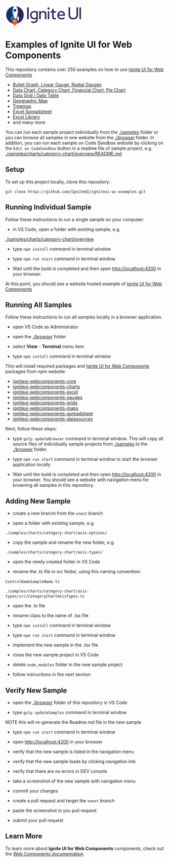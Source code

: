 <link href="https://fonts.googleapis.com/css2?family=Titillium+Web&display=swap" rel="stylesheet">
<div style="display: flex; flex-flow: row; font-family: 'Titillium Web'">
    <!-- <div style="font-size: 2.5rem; align-self: start; justify-content: start; margin: 0px; margin-left: 0.5rem; margin-right: 0.5rem; ">Examples</div> -->
    <img height="70px" style="border-radius: 0.25rem" alt="ignite-ui" src="./browser/public/logo-ignite-ui.svg"/>
    <!-- <div style="font-size: 2.5rem; margin: 0px; margin-left: 0.5rem; margin-right: 0.5rem; color: white; ">for Web Components </div> -->
</div>

# Examples of Ignite UI for Web Components

This repository contains over 250 examples on how to use [Ignite UI for Web Components](https://infragistics.com/webcomponentssite/components/general-getting-started.html)

- [Bullet Graph, Linear Gauge, Radial Gauges](https://infragistics.com/webcomponentssite/components/radial-gauge.html)
- [Data Chart, Category Chart, Financial Chart, Pie Chart](https://infragistics.com/webcomponentssite/components/data-chart.html)
- [Data Grid / Data Table](https://infragistics.com/webcomponentssite/components/data-grid.html)
- [Geographic Map](https://infragistics.com/webcomponentssite/components/geo-map.html)
- [Treemap](https://infragistics.com/webcomponentssite/components/treemap-overview.html)
- [Excel Spreadsheet](https://infragistics.com/webcomponentssite/components/spreadsheet_overview.html)
- [Excel Library](https://infragistics.com/webcomponentssite/components/excel_library_using_workbooks.html)
- and many more

You can run each sample project individually from the [./samples](./samples) folder or you can browse all samples in one website from the [./browser](./browser) folder. In addition, you can run each sample on Code Sandbox website by clicking on the `Edit on CodeSandbox` button in a readme file of sample project, e.g. [./samples/charts/category-chart/overview/README.md](./samples/charts/category-chart/overview/README.md)


## Setup

To set up this project locally, clone this repository:
```
git clone https://github.com/IgniteUI/igniteui-wc-examples.git
```

## Running Individual Sample

Follow these instructions to run a single sample on your computer:

- in VS Code, open a folder with existing sample, e.g.

[./samples/charts/category-chart/overview](./samples/charts/category-chart/overview)

- type `npm install` command in terminal window

- type `npm run start` command in terminal window

- Wait until the build is completed and then open [http://localhost:4200](http://localhost:4200) in your browser.

At this point, you should see a website hosted example of [Ignite UI for Web Components](https://infragistics.com/webcomponentssite/components/general-getting-started.html)


## Running All Samples

Follow these instructions to run all samples locally in a browser application.

- open VS Code as Administrator

- open the [./browser](./browser) folder

- select **View** - **Terminal** menu item

- type `npm install` command in terminal window

This will install required packages and [Ignite UI for Web Components](https://infragistics.com/webcomponentssite/components/general-getting-started.html) packages from npm website:

- [igniteui-webcomponents-core](https://www.npmjs.com/package/igniteui-webcomponents-core)
- [igniteui-webcomponents-charts](https://www.npmjs.com/package/igniteui-webcomponents-charts)
- [igniteui-webcomponents-excel](https://www.npmjs.com/package/igniteui-webcomponents-excel)
- [igniteui-webcomponents-gauges](https://www.npmjs.com/package/igniteui-webcomponents-gauges)
- [igniteui-webcomponents-grids](https://www.npmjs.com/package/igniteui-webcomponents-grids)
- [igniteui-webcomponents-maps](https://www.npmjs.com/package/igniteui-webcomponents-maps)
- [igniteui-webcomponents-spreadsheet](https://www.npmjs.com/package/igniteui-webcomponents-spreadsheet)
- [igniteui-webcomponents-datasources](https://www.npmjs.com/package/igniteui-webcomponents-datasources)

Next, follow these steps:

- type `gulp updateBrowser` command in terminal window. This will copy all source files of individually sample projects from [./samples](./samples) to the [./browser](./browser) folder.

- type `npm run start` command in terminal window to start the browser application locally

- Wait until the build is completed and then open [http://localhost:4200](http://localhost:4200) in your browser. You should see a website with navigation menu for browning all samples in this repository.

## Adding New Sample

- create a new branch from the `vnext` branch

- open a folder with existing sample, e.g.
```
./samples/charts/category-chart/axis-options/
```
- copy the sample and rename the new folder, e.g.
```
./samples/charts/category-chart/axis-types/
```
- open the newly created folder in VS Code

- rename the .ts file in src folder, using this naming convention:

`ControlNameSampleName.ts`

```
./samples/charts/category-chart/axis-types/src/CategoryChartAxisTypes.ts
```

- open the .ts file

- rename class to the name of .tsx file

- type `npm install` command in terminal window

- type `npm run start` command in terminal window

- implement the new sample in the .tsx file

- close the new sample project in VS Code

- delete `node_modules` folder in the new sample project

- follow instructions in the next section

## Verify New Sample

- open the [./browser](./browser) folder of this repository in VS Code

- type `gulp updateSamples` command in terminal window

NOTE this will re-generate the Readme.md file in the new sample

- type `npm run start` command in terminal window

- open [http://localhost:4200](http://localhost:4200) in your browser

- verify that the new sample is listed in the navigation menu

- verify that the new sample loads by clicking navigation link

- verify that there are no errors in DEV console

- take a screenshot of the new sample with navigation menu

- commit your changes

- create a pull request and target the `vnext` branch

- paste the screenshot in you pull request

- submit your pull request



## Learn More

To learn more about **Ignite UI for Web Components** components, check out the [Web Components documentation](https://infragistics.com/webcomponentssite/components/general-getting-started.html).
